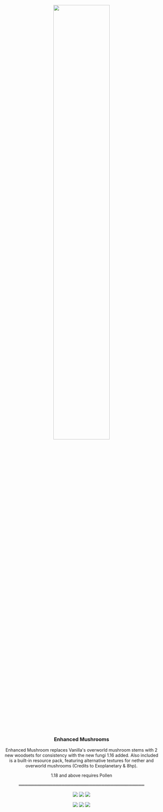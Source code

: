 <p align="center"><img src="https://raw.githubusercontent.com/teamauroramods/EnhancedMushrooms/1.18.x/forge/src/main/resources/logo.png" width=60%></p>
<h3 align="center">Enhanced Mushrooms</h3>

<p align="center">Enhanced Mushroom replaces Vanilla's overworld mushroom stems with 2 new woodsets for consistency with the new fungi 1.16 added. Also included is a built-in resource pack, featuring alternative textures for nether and overworld mushrooms (Credits to Exoplanetary & 8hp).</p>
<p align="center">
  1.18 and above requires Pollen
</p>
<p align="center">
═════════════════════════════════════════
</p>
<p align="center">
  <a href="https://discord.gg/VzXSCFp"><img src="https://img.shields.io/discord/440256241932173323?label=&color=b7765d&labelColor=d10a30&logo=Discord&logoColor=b7765d&style=for-the-badge"></a>
  <a href="https://twitter.com/teamauroramods"><img src="https://img.shields.io/twitter/follow/teamauroramods?label=&color=b7765d&labelColor=d10a30&logo=Twitter&logoColor=b7765d&style=for-the-badge"></a>
  <a href="https://github.com/teamauroramods/BayouBlues/blob/1.18.x/LICENSE"><img src="https://img.shields.io/badge/License-All%20rights%20reserved-red.svg?style=for-the-badge&color=b7765d&labelColor=d10a30"></a>
</p>
<p align="center">
  <img src="https://img.shields.io/badge/-Downloads-orange?style=for-the-badge&color=e04e14">
  <a href="https://www.curseforge.com/minecraft/mc-mods/enhanced-mushrooms"><img src="http://cf.way2muchnoise.eu/383725.svg?badge_style=for_the_badge"></a>
  <a href="https://www.curseforge.com/minecraft/mc-mods/enhanced-mushrooms"><img src="http://cf.way2muchnoise.eu/versions/383725.svg?badge_style=for_the_badge"></a>
</p>